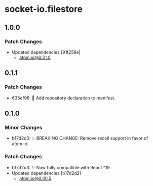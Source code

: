 # socket-io.filestore

## 1.0.0

### Patch Changes

- Updated dependencies [91f259e]
  - atom.io@0.31.0

## 0.1.1

### Patch Changes

- 635ef98: 🔧 Add repository declaration to manifest.

## 0.1.0

### Minor Changes

- b17d2d3: 💥 BREAKING CHANGE: Remove recoil support in favor of atom.io.

### Patch Changes

- b17d2d3: ✨ Now fully compatible with React ^19.
- Updated dependencies [b17d2d3]
  - atom.io@0.30.5

